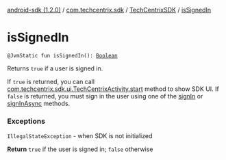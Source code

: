[android-sdk (1.2.0)](../../index.md) / [com.techcentrix.sdk](../index.md) / [TechCentrixSDK](index.md) / [isSignedIn](./is-signed-in.md)

# isSignedIn

`@JvmStatic fun isSignedIn(): `[`Boolean`](https://kotlinlang.org/api/latest/jvm/stdlib/kotlin/-boolean/index.html)

Returns `true` if a user is signed in.

If `true` is returned, you can call [com.techcentrix.sdk.ui.TechCentrixActivity.start](../../com.techcentrix.sdk.ui/-tech-centrix-activity/start.md) method to show SDK UI.
If `false` is returned, you must sign in the user using one of the [signIn](sign-in.md) or [signInAsync](sign-in-async.md) methods.

### Exceptions

`IllegalStateException` - when SDK is not initialized

**Return**
`true` if the user is signed in; `false` otherwise

